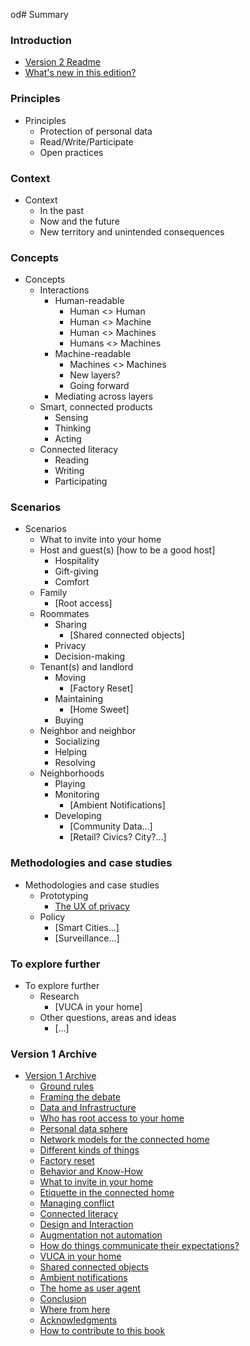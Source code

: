 od# Summary

### Introduction 
* [Version 2 Readme](README.md)
* [What's new in this edition?](introductionv2.md)

### Principles
* Principles
  * Protection of personal data
  * Read/Write/Participate
  * Open practices

### Context
* Context
  * In the past
  * Now and the future
  * New territory and unintended consequences

### Concepts
* Concepts
  * Interactions
    * Human-readable
      * Human <> Human
      * Human <> Machine
      * Human <> Machines
      * Humans <> Machines   
    * Machine-readable
      * Machines <> Machines
      * New layers?
      * Going forward
    * Mediating across layers
  * Smart, connected products
    * Sensing
    * Thinking
    * Acting
  * Connected literacy
    * Reading
    * Writing
    * Participating

### Scenarios
* Scenarios
  * What to invite into your home
  * Host and guest(s) [how to be a good host]
    * Hospitality
    * Gift-giving
    * Comfort
  * Family
    * [Root access]
  * Roommates
    * Sharing
      * [Shared connected objects]
    * Privacy
    * Decision-making
  * Tenant(s) and landlord
    * Moving
      * [Factory Reset]
    * Maintaining
      * [Home Sweet]
    * Buying
  * Neighbor and neighbor
    * Socializing
    * Helping
    * Resolving
  * Neighborhoods
    * Playing
    * Monitoring
      * [Ambient Notifications]
    * Developing
      * [Community Data...]
      * [Retail? Civics? City?...]

### Methodologies and case studies

* Methodologies and case studies
  * Prototyping
    * [The UX of privacy](ux_of_privacy.md)
  * Policy
    * [Smart Cities...]
    * [Surveillance...]

### To explore further
* To explore further
  * Research
    * [VUCA in your home]
  * Other questions, areas and ideas
    * [...]    

### Version 1 Archive 
* [Version 1 Archive](version1_archive.md)
   * [Ground rules](ground_rules.md)
   * [Framing the debate](framing_the_debate.md)
   * [Data and Infrastructure](data_and_infrastructure.md)
   * [Who has root access to your home](who_has_root_access_to_your_home.md)
   * [Personal data sphere](personal_data_sphere.md)
   * [Network models for the connected home](network_models_for_the_connected_home.md)
   * [Different kinds of things](different_kinds_of_things.md)
   * [Factory reset](factory_reset.md)
   * [Behavior and Know-How](behavior_and_know-how.md)
   * [What to invite in your home](what_to_invite_in_your_home.md)
   * [Etiquette in the connected home](etiquette_in_the_connected_home.md)
   * [Managing conflict](managing_conflict.md)
   * [Connected literacy](connected_literacy.md)
   * [Design and Interaction](design_and_interaction.md)
   * [Augmentation not automation](augmentation_not_automation.md)
   * [How do things communicate their expectations?](how_do_things_communicate_their_expectations.md)
   * [VUCA in your home](vuca_in_your_home.md)
   * [Shared connected objects](shared_connected_objects.md)
   * [Ambient notifications](ambient_notifications.md)
   * [The home as user agent](the_home_as_user_agent.md)
   * [Conclusion](conclusion.md)
   * [Where from here](where_from_here.md)
   * [Acknowledgments](acknowledgments.md)
   * [How to contribute to this book](how_to_contribute_to_this_book.md)

